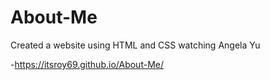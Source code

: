 # About-Me

Created a website using HTML and CSS watching Angela Yu

-https://itsroy69.github.io/About-Me/
